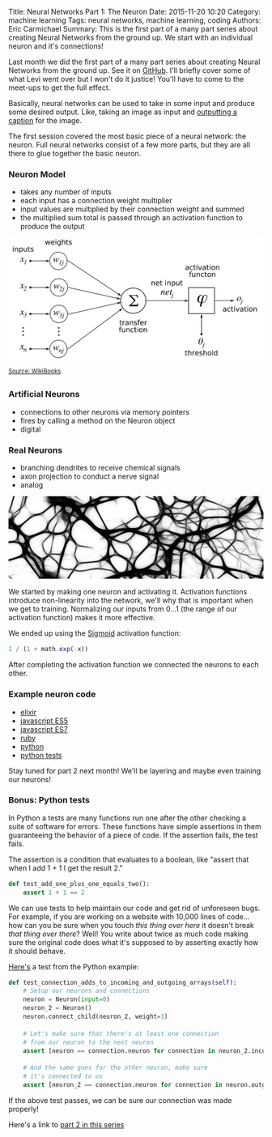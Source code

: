 Title: Neural Networks Part 1: The Neuron
Date: 2015-11-20 10:20
Category: machine learning
Tags: neural networks, machine learning, coding
Authors: Eric Carmichael
Summary: This is the first part of a many part series about creating Neural Networks from the ground up. We start with an individual neuron and it's connections!

Last month we did the first part of a many part series about creating Neural Networks
from the ground up.  See it on [GitHub](https://github.com/dev-coop/neural-net-hacking-examples).
I'll briefly cover some of what Levi went over but I won't do it justice! 
You'll have to come to the meet-ups to get the full effect.

Basically, neural networks can be used to take in some input and produce some desired output.
Like, taking an image as input and [outputting a caption](http://www.digitaltrends.com/computing/realtime-neural-network-amsterdam/) for the image.

The first session covered the most basic piece of a neural network: the neuron. Full
neural networks consist of a few more parts, but they are all there to glue together
the basic neuron.

### Neuron Model

- takes any number of inputs
- each input has a connection weight multiplier
- input values are multiplied by their connection weight and summed
- the multiplied sum total is passed through an activation function to produce the output
 
![Neuron Model](/images/neuron-model.png)

<sup>[Source: WikiBooks](https://en.wikibooks.org/wiki/Artificial_Neural_Networks/Activation_Functions)</sup>


### Artificial Neurons

 - connections to other neurons via memory pointers
 - fires by calling a method on the Neuron object
 - digital

### Real Neurons

 - branching dendrites to receive chemical signals
 - axon projection to conduct a nerve signal
 - analog

![Neuron](/images/neuron.png)

We started by making one neuron and activating it. Activation functions
introduce non-linearity into the network, we'll why that is important when we get to training.
Normalizing our inputs from 0...1 (the range of our activation function) makes it more effective.

We ended up using the [Sigmoid](http://www.wikiwand.com/en/Sigmoid_function) activation function:

```js
1 / (1 + math.exp(-x))
```

After completing the activation function we connected the neurons to each other.

### Example neuron code

 * [elixir](https://github.com/dev-coop/neural-net-hacking-examples/blob/master/elixir/neuron.exs)
 * [javascript ES5](https://github.com/dev-coop/neural-net-hacking-examples/blob/master/es5/neuronet.js)
 * [javascript ES7](https://github.com/dev-coop/neural-net-hacking-examples/blob/master/es7/Neuron.js)
 * [ruby](https://github.com/dev-coop/neural-net-hacking-examples/blob/master/ruby/karmen_neural_network.rb)
 * [python](https://github.com/dev-coop/neural-net-hacking-examples/blob/master/python/Part%201/neural_network_with_connections.py)
 * [python tests](https://github.com/dev-coop/neural-net-hacking-examples/blob/master/python/Part%201/neural_network_with_connections_tests.py)

Stay tuned for part 2 next month! We'll be layering and maybe even training our neurons!

### Bonus: Python tests

In Python a tests are many functions run one after the other checking a suite of software for errors.
These functions have simple assertions in them guaranteeing the behavior of a piece of code.
If the assertion fails, the test fails.

The assertion is a condition that evaluates to a boolean, like "assert that when I add 1 + 1 I get the result 2."

```python
def test_add_one_plus_one_equals_two():
    assert 1 + 1 == 2
```

We can use tests to help maintain our code and get rid of unforeseen bugs. For example, if you
are working on a website with 10,000 lines of code... how can you be sure when you touch *this thing over here*
it doesn't break *that thing over there*? Well! You write about twice as much code making sure the original
code does what it's supposed to by asserting exactly how it should behave.

[Here's](https://github.com/dev-coop/neural-net-hacking-examples/blob/master/python/Part%201/neural_network_with_connections_tests.py) a test from the Python example:

```python
def test_connection_adds_to_incoming_and_outgoing_arrays(self):
    # Setup our neurons and connections
    neuron = Neuron(input=0)
    neuron_2 = Neuron()
    neuron.connect_child(neuron_2, weight=1)

    # Let's make sure that there's at least one connection
    # from our neuron to the next neuron
    assert [neuron == connection.neuron for connection in neuron_2.incoming_neurons].count(True) == 1

    # And the same goes for the other neuron, make sure
    # it's connected to us
    assert [neuron_2 == connection.neuron for connection in neuron.outgoing_neurons].count(True) == 1
```

If the above test passes, we can be sure our connection was made properly!


Here's a link to [part 2 in this series](neural-networks-part-2-the-network.html)
